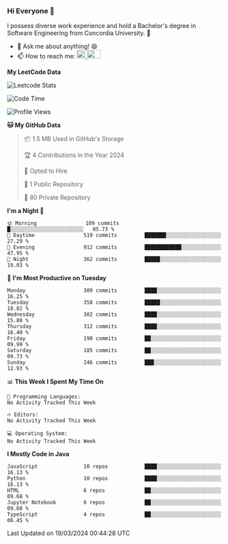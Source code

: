 ### Hi Everyone 👋
I possess diverse work experience and hold a Bachelor's degree in Software Engineering from Concordia University. 🏫

- 💬 Ask me about anything! 😄
- 📫 How to reach me: <a href="https://www.linkedin.com/in/siu-tong-ye/" target="_blank"> <img width="20px" width="32" src="https://cdn.jsdelivr.net/npm/simple-icons@v3/icons/linkedin.svg" /> </a> <a href="mailto:SiuTongYe@gmail.com" target="_blank"> <img height="20" width="32" src="https://cdn.jsdelivr.net/npm/simple-icons@v3/icons/gmail.svg" /> </a>

**My LeetCode Data** 

![Leetcode Stats](https://leetcard.jacoblin.cool/Siu_Ye)

<!--START_SECTION:waka-->
![Code Time](http://img.shields.io/badge/Code%20Time-283%20hrs%2022%20mins-blue)

![Profile Views](http://img.shields.io/badge/Profile%20Views-0-blue)

**🐱 My GitHub Data** 

> 📦 1.5 MB Used in GitHub's Storage 
 > 
> 🏆 4 Contributions in the Year 2024
 > 
> 💼 Opted to Hire
 > 
> 📜 1 Public Repository 
 > 
> 🔑 80 Private Repository 
 > 
**I'm a Night 🦉** 

```text
🌞 Morning                109 commits         █░░░░░░░░░░░░░░░░░░░░░░░░   05.73 % 
🌆 Daytime                519 commits         ███████░░░░░░░░░░░░░░░░░░   27.29 % 
🌃 Evening                912 commits         ████████████░░░░░░░░░░░░░   47.95 % 
🌙 Night                  362 commits         █████░░░░░░░░░░░░░░░░░░░░   19.03 % 
```
📅 **I'm Most Productive on Tuesday** 

```text
Monday                   309 commits         ████░░░░░░░░░░░░░░░░░░░░░   16.25 % 
Tuesday                  358 commits         █████░░░░░░░░░░░░░░░░░░░░   18.82 % 
Wednesday                302 commits         ████░░░░░░░░░░░░░░░░░░░░░   15.88 % 
Thursday                 312 commits         ████░░░░░░░░░░░░░░░░░░░░░   16.40 % 
Friday                   190 commits         ██░░░░░░░░░░░░░░░░░░░░░░░   09.99 % 
Saturday                 185 commits         ██░░░░░░░░░░░░░░░░░░░░░░░   09.73 % 
Sunday                   246 commits         ███░░░░░░░░░░░░░░░░░░░░░░   12.93 % 
```


📊 **This Week I Spent My Time On** 

```text
💬 Programming Languages: 
No Activity Tracked This Week

🔥 Editors: 
No Activity Tracked This Week

💻 Operating System: 
No Activity Tracked This Week
```

**I Mostly Code in Java** 

```text
JavaScript               10 repos            ████░░░░░░░░░░░░░░░░░░░░░   16.13 % 
Python                   10 repos            ████░░░░░░░░░░░░░░░░░░░░░   16.13 % 
HTML                     6 repos             ██░░░░░░░░░░░░░░░░░░░░░░░   09.68 % 
Jupyter Notebook         6 repos             ██░░░░░░░░░░░░░░░░░░░░░░░   09.68 % 
TypeScript               4 repos             ██░░░░░░░░░░░░░░░░░░░░░░░   06.45 % 
```




 Last Updated on 19/03/2024 00:44:28 UTC
<!--END_SECTION:waka-->
